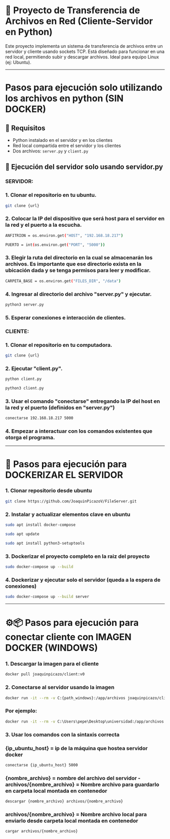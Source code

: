 # 📁 Proyecto de Transferencia de Archivos en Red (Cliente-Servidor en Python)

Este proyecto implementa un sistema de transferencia de archivos entre un servidor y cliente usando sockets TCP. Está diseñado para funcionar en una red local, permitiendo subir y descargar archivos. Ideal para equipo Linux (ej: Ubuntu).

---
# Pasos para ejecución solo utilizando los archivos en python (SIN DOCKER)
## 🧱 Requisitos

- Python instalado en el servidor y en los clientes
- Red local compartida entre el servidor y los clientes
- Dos archivos: `server.py` y `client.py`

## 🚀 Ejecución del servidor solo usando servidor.py

### SERVIDOR:
### 1. Clonar el repositorio en tu ubuntu.
```bash
git clone {url}
```
### 2. Colocar la IP del dispositivo que será host para el servidor en la red y el puerto a la escucha.
```bash
ANFITRION = os.environ.get("HOST", "192.168.18.217")
```
```bash
PUERTO = int(os.environ.get("PORT", "5000"))
```
### 3. Elegir la ruta del directorio en la cual se almacenarán los archivos. Es importante que ese directorio exista en la ubicación dada y se tenga permisos para leer y modificar.
```bash
CARPETA_BASE = os.environ.get("FILES_DIR", "/data")
```
### 4. Ingresar al directorio del archivo "server.py" y ejecutar.
```bash
python3 server.py
```
### 5. Esperar conexiones e interacción de clientes.

### CLIENTE:
### 1. Clonar el repositorio en tu computadora.
```bash
git clone {url}
```
### 2. Ejecutar "client.py".
```bash
python client.py
```
```bash
python3 client.py
```
### 3. Usar el comando "conectarse" entregando la IP del host en la red y el puerto (definidos en "server.py")
```bash
conectarse 192.168.18.217 5000
```
### 4. Empezar a interactuar con los comandos existentes que otorga el programa.

---

# 🐳 Pasos para ejecución para DOCKERIZAR EL SERVIDOR
### 1. Clonar repositorio desde ubuntu
```bash
git clone https://github.com/JoaquinPicazoV/FileServer.git
```

### 2. Instalar y actualizar elementos clave en ubuntu
```bash
sudo apt install docker-compose
```
```bash
sudo apt update
```
```bash
sudo apt install python3-setuptools
```

### 3. Dockerizar el proyecto completo en la raiz del proyecto
```bash
sudo docker-compose up --build
```

### 4. Dockerizar y ejecutar solo el servidor (queda a la espera de conexiones)
```bash
sudo docker-compose up --build server
```

---

# ⚙️📦 Pasos para ejecución para conectar cliente con IMAGEN DOCKER (WINDOWS)
### 1. Descargar la imagen para el cliente
```bash
docker pull joaquinpicazo/client:v0
```
### 2. Conectarse al servidor usando la imagen
```bash
docker run -it --rm -v C:{path_windows}:/app/archivos joaquinpicazo/client:v0
```
### Por ejemplo:
```bash
docker run -it --rm -v C:\Users\pepe\Desktop\universidad:/app/archivos joaquinpicazo/client:v0
```

### 3. Usar los comandos con la sintaxis correcta
### {ip_ubuntu_host} = ip de la máquina que hostea servidor docker
```bash
conectarse {ip_ubuntu_host} 5000
```
### {nombre_archivo} = nombre del archivo del servidor  -  archivos/{nombre_archivo} = Nombre archivo para guardarlo en carpeta local montada en contenedor
```bash
descargar {nombre_archivo} archivos/{nombre_archivo}
```
### archivos/{nombre_archivo} = Nombre archivo local para enviarlo desde carpeta local montada en contenedor
```bash
cargar archivos/{nombre_archivo}
```

